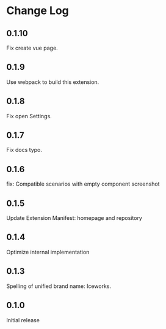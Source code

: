 # Change Log

## 0.1.10

Fix create vue page.

## 0.1.9

Use webpack to build this extension.

## 0.1.8

Fix open Settings.

## 0.1.7

Fix docs typo.

## 0.1.6

fix: Compatible scenarios with empty component screenshot

## 0.1.5

Update Extension Manifest: homepage and repository

## 0.1.4

Optimize internal implementation

## 0.1.3

Spelling of unified brand name: Iceworks.

## 0.1.0

Initial release
